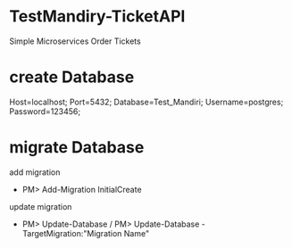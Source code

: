 # TestMandiry-TicketAPI
Simple Microservices Order Tickets

# create Database
Host=localhost;
Port=5432;
Database=Test_Mandiri;
Username=postgres;
Password=123456;

# migrate Database
add migration
- PM> Add-Migration InitialCreate

update migration
- PM> Update-Database / PM> Update-Database -TargetMigration:"Migration Name"



